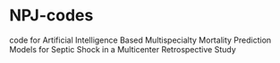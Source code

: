# NPJ-codes
code for Artificial Intelligence Based Multispecialty Mortality Prediction Models for Septic Shock in a Multicenter Retrospective Study 
